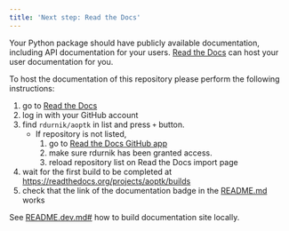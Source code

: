 ```yaml
---
title: 'Next step: Read the Docs'
---
```


Your Python package should have publicly available documentation, including API documentation for your users.
[Read the Docs](https://readthedocs.org) can host your user documentation for you.

To host the documentation of this repository please perform the following instructions:

1. go to [Read the Docs](https://readthedocs.org/dashboard/import/?)
1. log in with your GitHub account
1. find `rdurnik/aoptk` in list and press `+` button.
   * If repository is not listed,
      1. go to [Read the Docs GitHub app](https://github.com/settings/connections/applications/fae83c942bc1d89609e2)
      2. make sure rdurnik has been granted access.
      3. reload repository list on Read the Docs import page
1. wait for the first build to be completed at <https://readthedocs.org/projects/aoptk/builds>
1. check that the link of the documentation badge in the [README.md](https://github.com/rdurnik/aoptk) works

See [README.dev.md#](https://github.com/rdurnik/aoptk/blob/main/README.dev.md#generating-the-api-docs) how to build documentation site locally.

